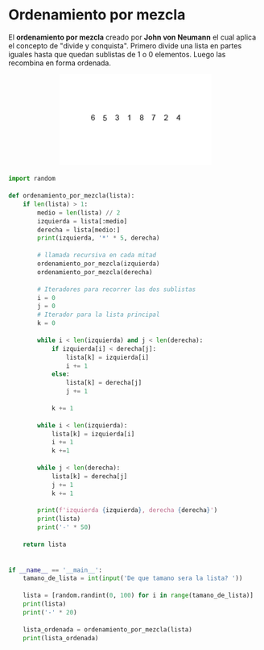 # Ordenamiento por mezcla

El **ordenamiento por mezcla** creado por **John von Neumann** el cual aplica el concepto de "divide y conquista". Primero divide una lista en partes iguales hasta que quedan sublistas de 1 o 0 elementos. Luego las recombina en forma ordenada.

<div align="center"> 
  <img src="../src/merge-sort.gif" width="60%">
</div>

```py
import random

def ordenamiento_por_mezcla(lista):
    if len(lista) > 1:
        medio = len(lista) // 2
        izquierda = lista[:medio]
        derecha = lista[medio:]
        print(izquierda, '*' * 5, derecha)

        # llamada recursiva en cada mitad
        ordenamiento_por_mezcla(izquierda)
        ordenamiento_por_mezcla(derecha)

        # Iteradores para recorrer las dos sublistas
        i = 0
        j = 0
        # Iterador para la lista principal
        k = 0

        while i < len(izquierda) and j < len(derecha):
            if izquierda[i] < derecha[j]:
                lista[k] = izquierda[i]
                i += 1
            else:
                lista[k] = derecha[j]
                j += 1

            k += 1

        while i < len(izquierda):
            lista[k] = izquierda[i]
            i += 1
            k +=1

        while j < len(derecha):
            lista[k] = derecha[j]
            j += 1
            k += 1

        print(f'izquierda {izquierda}, derecha {derecha}')
        print(lista)
        print('-' * 50)

    return lista


if __name__ == '__main__':
    tamano_de_lista = int(input('De que tamano sera la lista? '))

    lista = [random.randint(0, 100) for i in range(tamano_de_lista)]
    print(lista)
    print('-' * 20)

    lista_ordenada = ordenamiento_por_mezcla(lista)
    print(lista_ordenada)
```
